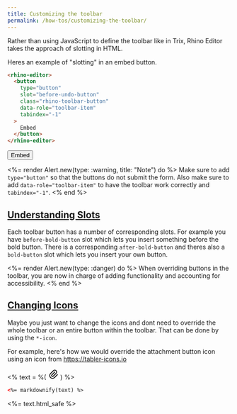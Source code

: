 ```yaml
---
title: Customizing the toolbar
permalink: /how-tos/customizing-the-toolbar/
---
```


Rather than using JavaScript to define the toolbar like in Trix, Rhino Editor
takes the approach of slotting in HTML.

Heres an example of "slotting" in an embed button.

```html
<rhino-editor>
  <button
    type="button"
    slot="before-undo-button"
    class="rhino-toolbar-button"
    data-role="toolbar-item"
    tabindex="-1"
  >
    Embed
  </button>
</rhino-editor>
```

<rhino-editor>
  <button
    type="button"
    slot="before-undo-button"
    class="rhino-toolbar-button"
    data-role="toolbar-item"
    tabindex="-1"
  >
    Embed
  </button>
</rhino-editor>

<%= render Alert.new(type: :warning, title: "Note") do %>
  Make sure to add `type="button"` so that the buttons do not submit the form. Also make sure
  to add `data-role="toolbar-item"` to have the toolbar work correctly and `tabindex="-1"`.
<% end %>

<h2 id="understanding-slots">
  <a href="#understanding-slots">
    Understanding Slots
  </a>
</h2>

Each toolbar button has a number of corresponding slots. For example you have
`before-bold-button` slot which lets you insert something before the bold button.
There is a corresponding `after-bold-button` and theres also a `bold-button` slot
which lets you insert your own button.

<%= render Alert.new(type: :danger) do %>
  When overriding buttons in the toolbar, you are now in charge of adding functionality
  and accounting for accessibility.
<% end %>

<h2 id="changing-icons">
  <a href="#changing-icons">
    Changing Icons
  </a>
</h2>

Maybe you just want to change the icons and dont need to override the whole
toolbar or an entire button within the toolbar. That can be done by using the `*-icon`.

For example, here's how we would override the attachment button icon using an icon
from <https://tabler-icons.io>

<% text = %(
<rhino-editor>
  <svg slot="attach-files-icon" xmlns="http://www.w3.org/2000/svg" class="icon icon-tabler icon-tabler-paperclip" width="24" height="24" viewBox="0 0 24 24" stroke-width="2" stroke="currentColor" fill="none" stroke-linecap="round" stroke-linejoin="round">
   <path stroke="none" d="M0 0h24v24H0z" fill="none"></path>
   <path d="M15 7l-6.5 6.5a1.5 1.5 0 0 0 3 3l6.5 -6.5a3 3 0 0 0 -6 -6l-6.5 6.5a4.5 4.5 0 0 0 9 9l6.5 -6.5"></path>
  </svg>
</rhino-editor>
) %>

```html
<%= markdownify(text) %>
```

<%= text.html_safe %>
